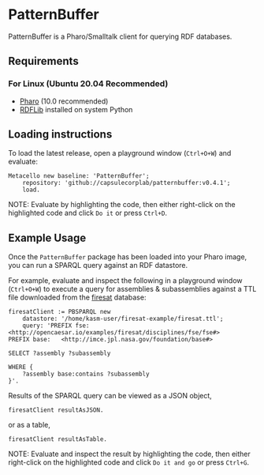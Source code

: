 # PatternBuffer

PatternBuffer is a Pharo/Smalltalk client for querying RDF databases.

## Requirements

### For Linux (Ubuntu 20.04 Recommended)

- [Pharo](https://pharo.org/download) (10.0 recommended)
- [RDFLib](https://github.com/RDFLib/rdflib) installed on system Python

## Loading instructions

To load the latest release, open a playground window (`Ctrl+O+W`) and evaluate:

```smalltalk
Metacello new baseline: 'PatternBuffer';
    repository: 'github://capsulecorplab/patternbuffer:v0.4.1';
    load.
```

NOTE: Evaluate by highlighting the code, then either right-click on the highlighted code and click `Do it` or press `Ctrl+D`.

## Example Usage

Once the `PatternBuffer` package has been loaded into your Pharo image, you can run a SPARQL query against an RDF datastore.

For example, evaluate and inspect the following in a playground window (`Ctrl+O+W`) to execute a query for assemblies & subassemblies against a TTL file downloaded from the [firesat](https://github.com/opencaesar/firesat-example) database:

```smalltalk
firesatClient := PBSPARQL new
    datastore: '/home/kasm-user/firesat-example/firesat.ttl';
    query: 'PREFIX fse:   <http://opencaesar.io/examples/firesat/disciplines/fse/fse#>
PREFIX base:   <http://imce.jpl.nasa.gov/foundation/base#>

SELECT ?assembly ?subassembly

WHERE {
	?assembly base:contains ?subassembly
}'.
```

Results of the SPARQL query can be viewed as a JSON object,

```smalltalk
firesatClient resultAsJSON.
```

or as a table,

```smalltalk
firesatClient resultAsTable.
```

NOTE: Evaluate and inspect the result by highlighting the code, then either right-click on the highlighted code and click `Do it and go` or press `Ctrl+G`.

